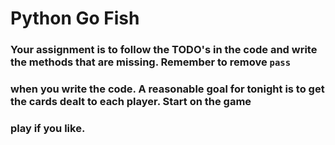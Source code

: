# Python Go Fish

### Your assignment is to follow the TODO's in the code and write the methods that are missing. Remember to remove `pass`
### when you write the code. A reasonable goal for tonight is to get the cards dealt to each player. Start on the game
### play if you like.


